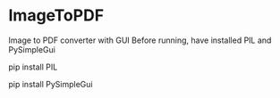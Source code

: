 # ImageToPDF
Image to PDF converter with GUI
Before running, have installed PIL and PySimpleGui

pip install PIL

pip install PySimpleGui
